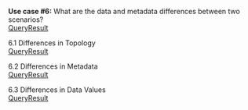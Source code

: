 **Use case #6:** What are the data and metadata differences between two scenarios?   
[Query](https://github.com/amabdallah/WaM-DaM/blob/master/Files/Queries/06.0ScenarioComparision.sql)[Result]()  

6.1 Differences in Topology   
[Query](https://github.com/amabdallah/WaM-DaM/blob/master/Files/Queries/06.1TopologicalDifference.sql)[Result]()  

6.2 Differences in Metadata   
[Query](https://github.com/amabdallah/WaM-DaM/blob/master/Files/Queries/06.2ScenarioMetadata.sql)[Result]()  

6.3 Differences in Data Values    
[Query](https://github.com/amabdallah/WaM-DaM/blob/master/Files/Queries/06.30ScenarioDataValues.sql)[Result]()  

